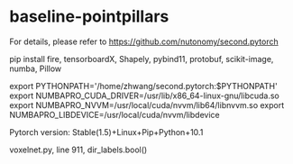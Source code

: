 # baseline-pointpillars
For details, please refer to https://github.com/nutonomy/second.pytorch

pip install fire, tensorboardX, Shapely, pybind11, protobuf, scikit-image, numba, Pillow

export PYTHONPATH='/home/zhwang/second.pytorch:$PYTHONPATH'
export NUMBAPRO_CUDA_DRIVER=/usr/lib/x86_64-linux-gnu/libcuda.so
export NUMBAPRO_NVVM=/usr/local/cuda/nvvm/lib64/libnvvm.so
export NUMBAPRO_LIBDEVICE=/usr/local/cuda/nvvm/libdevice

Pytorch version: Stable(1.5)+Linux+Pip+Python+10.1

voxelnet.py, line 911, dir_labels.bool()
